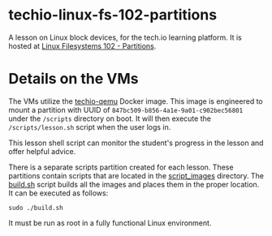 # techio-linux-fs-102-partitions
A lesson on Linux block devices, for the tech.io learning platform. It is hosted at
[Linux Filesystems 102 - Partitions](https://tech.io/my-playgrounds/3823).

# Details on the VMs
The VMs utilize the [techio-qemu](https://hub.docker.com/r/danbhentschel/techio-qemu/) Docker image. This image is engineered to
mount a partition with UUID of `847bc509-b856-4a1e-9a01-c902bec56801` under the `/scripts` directory on boot. It will then execute
the `/scripts/lesson.sh` script when the user logs in.

This lesson shell script can monitor the student's progress in the lesson and offer helpful advice.

There is a separate scripts partition created for each lesson. These partitions contain scripts that are located in the 
[script_images](https://github.com/danBhentschel/techio-linux-fs-01-blockdevice/tree/master/script_images) directory. The
[build.sh](https://github.com/danBhentschel/techio-linux-fs-01-blockdevice/blob/master/script_images/build.sh) script 
builds all the images and places them in the proper location. It can be executed as follows:

```
sudo ./build.sh
```

It must be run as root in a fully functional Linux environment.
